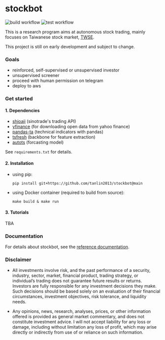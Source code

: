 # stockbot #

![build workflow](https://github.com/tanlin2013/stockbot/actions/workflows/build.yml/badge.svg)
![test workflow](https://github.com/tanlin2013/stockbot/actions/workflows/test.yml/badge.svg)

This is a research program aims at autonomous stock trading,
mainly focuses on Taiwanese stock market,
[TWSE](https://www.twse.com.tw/zh/).

This project is still on early development and subject to change.

### Goals ###

* reinforced, self-supervised or unsupervised investor
* unsupervised screener
* proceed with human permission on telegram
* deploy to aws

### Get started ###

#### 1. Dependencies ####

  * [shioaji](https://sinotrade.github.io/) (sinotrade's trading API)
  * [yfinance](https://github.com/ranaroussi/yfinance) (for downloading open data from yahoo finance)
  * [pandas-ta](https://github.com/twopirllc/pandas-ta) (technical indicators with pandas)
  * [tsfresh](https://github.com/blue-yonder/tsfresh) (backbone for feature extraction)
  * [autots](https://github.com/winedarksea/autots) (forcasting model)

  See `requirements.txt` for details.

#### 2. Installation ####

  - using pip:

    ```
    pip install git+https://github.com/tanlin2013/stockbot@main
    ```
    
  - using Docker container (required to build from source):
    
    ```
    make build & make run 
    ```

#### 3. Tutorials ####
TBA

### Documentation ###
For details about stockbot,
see the [reference documentation](tanlin2013.github.io/stockbot/).

### Disclaimer ###

* All investments involve risk,
  and the past performance of a security, industry, sector, market, financial product, trading strategy, or individual’s trading does not guarantee future results or returns.
  Investors are fully responsible for any investment decisions they make.
  Such decisions should be based solely on an evaluation of their financial circumstances, investment objectives, risk tolerance, and liquidity needs.

* Any opinions, news, research, analyses, prices, or other information offered is provided as general market commentary, and does not constitute investment advice.
  I will not accept liability for any loss or damage,
  including without limitation any loss of profit,
  which may arise directly or indirectly from use of or reliance on such information.